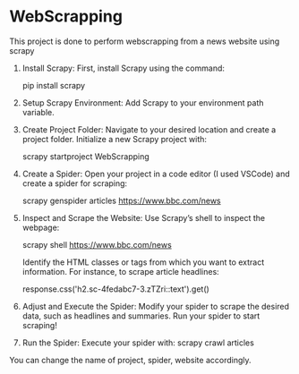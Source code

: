 # WebScrapping

This project is done to perform webscrapping from a news website using scrapy

1. Install Scrapy:
   First, install Scrapy using the command:
   
   pip install scrapy

3. Setup Scrapy Environment:
   Add Scrapy to your environment path variable.

4. Create Project Folder:
   Navigate to your desired location and create a project folder. Initialize a new Scrapy project with:
   
   scrapy startproject WebScrapping

6. Create a Spider:
   Open your project in a code editor (I used VSCode) and create a spider for scraping:
   
   scrapy genspider articles https://www.bbc.com/news

8. Inspect and Scrape the Website:
   Use Scrapy’s shell to inspect the webpage:
   
   scrapy shell https://www.bbc.com/news

   Identify the HTML classes or tags from which you want to extract information. For instance, to scrape article headlines:
   
   response.css('h2.sc-4fedabc7-3.zTZri::text').get()

10. Adjust and Execute the Spider:
   Modify your spider to scrape the desired data, such as headlines and summaries. Run your spider to start scraping!


11. Run the Spider:
   Execute your spider with:
   scrapy crawl articles

You can change the name of project, spider, website accordingly.
